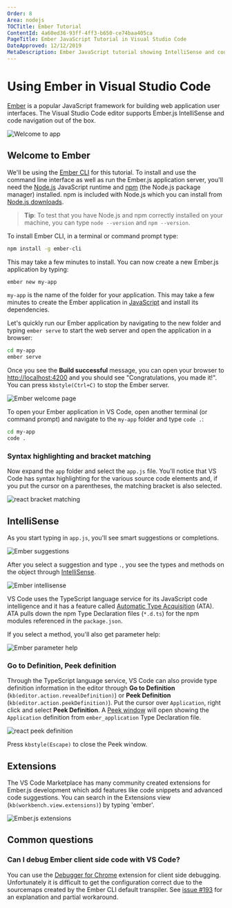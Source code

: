 ```yaml
---
Order: 8
Area: nodejs
TOCTitle: Ember Tutorial
ContentId: 4a60ed36-93ff-4ff3-b650-ce74baa405ca
PageTitle: Ember JavaScript Tutorial in Visual Studio Code
DateApproved: 12/12/2019
MetaDescription: Ember JavaScript tutorial showing IntelliSense and code navigation support in the Visual Studio Code editor.
---
```

# Using Ember in Visual Studio Code

[Ember](https://emberjs.com/) is a popular JavaScript framework for building web application user interfaces. The Visual Studio Code editor supports Ember.js IntelliSense and code navigation out of the box.

![Welcome to app](images/emberjs/tomster-logo.png)

## Welcome to Ember

We'll be using the [Ember CLI](https://ember-cli.com/) for this tutorial. To install and use the command line interface as well as run the Ember.js application server, you'll need the [Node.js](https://nodejs.org/) JavaScript runtime and [npm](https://www.npmjs.com/) (the Node.js package manager) installed. npm is included with Node.js which you can install from [Node.js downloads](https://nodejs.org/en/download/).

>**Tip**: To test that you have Node.js and npm correctly installed on your machine, you can type `node --version` and `npm --version`.

To install Ember CLI, in a terminal or command prompt type:

```bash
npm install -g ember-cli
```

This may take a few minutes to install. You can now create a new Ember.js application by typing:

```bash
ember new my-app
```

`my-app` is the name of the folder for your application. This may take a few minutes to create the Ember application in [JavaScript](/docs/languages/javascript.md) and install its dependencies.

Let's quickly run our Ember application by navigating to the new folder and typing `ember serve` to start the web server and open the application in a browser:

```bash
cd my-app
ember serve
```

Once you see the **Build successful** message, you can open your browser to [http://localhost:4200](http://localhost:4200) and you  should see "Congratulations, you made it!". You can press `kbstyle(Ctrl+C)` to stop the Ember server.

![Ember welcome page](images/emberjs/welcome-page.png)

To open your Ember application in VS Code, open another terminal (or command prompt) and navigate to the `my-app` folder and type `code .`:

```bash
cd my-app
code .
```

### Syntax highlighting and bracket matching

Now expand the `app` folder and select the `app.js` file. You'll notice that VS Code has syntax highlighting for the various source code elements and, if you put the cursor on a parentheses, the matching bracket is also selected.

![react bracket matching](images/emberjs/bracket-matching.png)

## IntelliSense

As you start typing in `app.js`, you'll see smart suggestions or completions.

![Ember suggestions](images/emberjs/suggestions.png)

After you select a suggestion and type `.`, you see the types and methods on the object through [IntelliSense](/docs/editor/intellisense.md).

![Ember intellisense](images/emberjs/intellisense.png)

VS Code uses the TypeScript language service for its JavaScript code intelligence and it has a feature called [Automatic Type Acquisition](/docs/languages/javascript.md#automatic-type-acquisition) (ATA). ATA pulls down the npm Type Declaration files (`*.d.ts`) for the npm modules referenced in the `package.json`.

If you select a method, you'll also get parameter help:

![Ember parameter help](images/emberjs/parameter-help.png)

### Go to Definition, Peek definition

Through the TypeScript language service, VS Code can also provide type definition information in the editor through **Go to Definition** (`kb(editor.action.revealDefinition)`) or **Peek Definition** (`kb(editor.action.peekDefinition)`). Put the cursor over `Application`, right click and select **Peek Definition**. A [Peek window](/docs/editor/editingevolved.md#peek) will open showing the `Application` definition from `ember_application` Type Declaration file.

![react peek definition](images/emberjs/peek-definition.png)

Press `kbstyle(Escape)` to close the Peek window.

## Extensions

The VS Code Marketplace has many community created extensions for Ember.js development which add features like code snippets and advanced code suggestions. You can search in the Extensions view (`kb(workbench.view.extensions)`) by typing 'ember'.

![Ember.js extensions](images/emberjs/ember-extensions.png)

## Common questions

### Can I debug Ember client side code with VS Code?

You can use the [Debugger for Chrome](https://marketplace.visualstudio.com/items?itemName=msjsdiag.debugger-for-chrome) extension for client side debugging. Unfortunately it is difficult to get the configuration correct due to the sourcemaps created by the Ember CLI default transpiler. See [issue #193](https://github.com/Microsoft/vscode-chrome-debug/issues/193) for an explanation and partial workaround.
